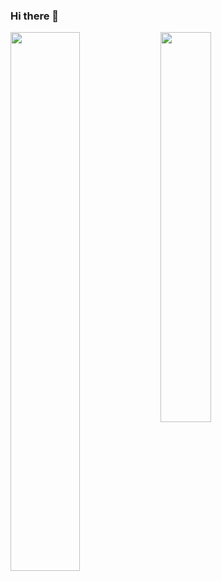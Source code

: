 ### Hi there 👋

<img align="left" width="47%" src="https://github-readme-stats.vercel.app/api?username=TimofeySyrov&show_icons=true&theme=vue-dark" />

<img align="left" width="40%" src="https://github-readme-stats.vercel.app/api/top-langs/?username=TimofeySyrov&layout=compact" />

